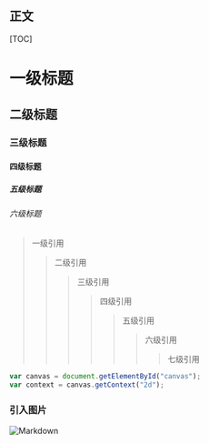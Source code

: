 ## 正文
[TOC]
# 一级标题
## 二级标题
### 三级标题
#### 四级标题
##### 五级标题
###### 六级标题

> 一级引用
>> 二级引用
>>> 三级引用
>>>> 四级引用
>>>>> 五级引用
>>>>>> 六级引用
>>>>>>> 七级引用

```javascript
var canvas = document.getElementById("canvas");
var context = canvas.getContext("2d");
```

### 引入图片
![Markdown](http://images.cnitblog.com/blog/404392/201501/122257231047591.jpg)